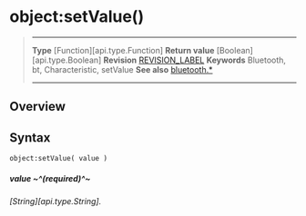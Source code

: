 # object:setValue()

> --------------------- ------------------------------------------------------------------------------------------
> __Type__              [Function][api.type.Function]
> __Return value__      [Boolean][api.type.Boolean]
> __Revision__          [REVISION_LABEL](REVISION_URL)
> __Keywords__          Bluetooth, bt, Characteristic, setValue
> __See also__          [bluetooth.*](/plugin.bluetooth.md)
> --------------------- ------------------------------------------------------------------------------------------

## Overview

## Syntax

	object:setValue( value )

##### value ~^(required)^~
_[String][api.type.String]._